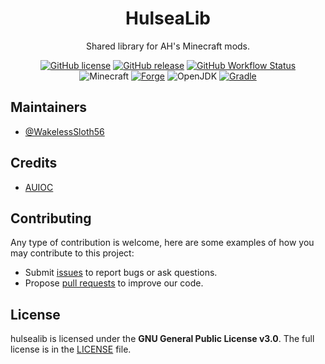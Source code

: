 <h1 align="center">HulseaLib</h1>

<div align="center">

Shared library for AH's Minecraft mods.

[![GitHub license](https://img.shields.io/github/license/auioc/hulsealib-mcmod?style=flat-square)](/LICENSE)
[![GitHub release](https://img.shields.io/github/v/release/auioc/hulsealib-mcmod?style=flat-square)](https://github.com/auioc/hulsealib-mcmod/releases/latest)
[![GitHub Workflow Status](https://img.shields.io/github/actions/workflow/status/auioc/hulsealib-mcmod/dev-build.yml?branch=1.18-forge&label=dev%20build&style=flat-square)](https://github.com/auioc/hulsealib-mcmod/actions/workflows/dev-build.yml)
<br/>
![Minecraft](https://img.shields.io/static/v1?label=Minecraft&message=1.18.2&color=00aa00&style=flat-square)
[![Forge](https://img.shields.io/static/v1?label=Forge&message=40.1.0&color=e04e14&logo=Conda-Forge&style=flat-square)](http://files.minecraftforge.net/net/minecraftforge/forge/index_1.18.2.html)
![OpenJDK](https://img.shields.io/static/v1?label=OpenJDK&message=17&color=brightgreen&logo=java&style=flat-square)
[![Gradle](https://img.shields.io/static/v1?label=Gradle&message=7.3&color=brightgreen&logo=gradle&style=flat-square)](https://docs.gradle.org/7.3/release-notes.html)

</div>

## Maintainers

- [@WakelessSloth56](https://github.com/WakelessSloth56)

## Credits

- [AUIOC](https://www.auioc.com)

## Contributing

Any type of contribution is welcome, here are some examples of how you may contribute to this project:

- Submit [issues](https://github.com/auioc/hulsealib-mcmod/issues) to report bugs or ask questions.
- Propose [pull requests](https://github.com/auioc/hulsealib-mcmod/pulls) to improve our code.

## License

hulsealib is licensed under the **GNU General Public License v3.0**.
The full license is in the [LICENSE](/LICENSE) file.

